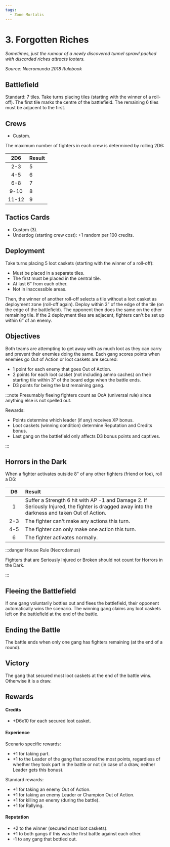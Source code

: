 ```yaml
---
tags:
  - Zone Mortalis
---
```


# 3. Forgotten Riches

_Sometimes, just the rumour of a newly discovered tunnel sprawl packed with discarded riches attracts looters._

_Source: Necromunda 2018 Rulebook_  

## Battlefield

Standard: 7 tiles. Take turns placing tiles (starting with the winner of a roll-off). The first tile marks the centre of the battlefield. The remaining 6 tiles must be adjacent to the first.

## Crews

- Custom.

The maximum number of fighters in each crew is determined by rolling 2D6:

|  2D6  | Result |
| :---: | :----- |
|  2-3  | 5      |
|  4-5  | 6      |
|  6-8  | 7      |
| 9-10  | 8      |
| 11-12 | 9      |

## Tactics Cards

- Custom (3).
- Underdog (starting crew cost): +1 random per 100 credits.

## Deployment

Take turns placing 5 loot caskets (starting with the winner of a roll-off):

- Must be placed in a separate tiles.
- The first must be placed in the central tile.
- At last 6” from each other.
- Not in inaccessible areas.

Then, the winner of another roll-off selects a tile without a loot casket as deployment zone (roll-off again). Deploy within 3” of the edge of the tile (on the edge of the battlefield). The opponent then does the same on the other remaining tile. If the 2 deployment tiles are adjacent, fighters can't be set up within 6” of an enemy.

## Objectives

Both teams are attempting to get away with as much loot as they can carry and prevent their enemies doing the same. Each gang scores points when enemies go Out of Action or loot caskets are secured:

- 1 point for each enemy that goes Out of Action.
- 2 points for each loot casket (not including ammo caches) on their starting tile within 3” of the board edge when the battle ends.
- D3 points for being the last remaining gang.

:::note
Presumably fleeing fighters count as OoA (universal rule) since anything else is not spelled out.

Rewards:

- Points determine which leader (if any) receives XP bonus.
- Loot caskets (winning condition) determine Reputation and Credits bonus.
- Last gang on the battlefield only affects D3 bonus points and captives.

:::

## Horrors in the Dark

When a fighter activates outside 8" of any other fighters (friend or foe), roll a D6:

| &nbsp;&nbsp;D6&nbsp;&nbsp; | Result                                                                                                                                        |
| :------------------------: | :-------------------------------------------------------------------------------------------------------------------------------------------- |
|             1              | Suffer a Strength 6 hit with AP -1 and Damage 2. If Seriously Injured, the fighter is dragged away into the darkness and taken Out of Action. |
|            2-3             | The fighter can't make any actions this turn.                                                                                                 |
|            4-5             | The fighter can only make one action this turn.                                                                                               |
|             6              | The fighter activates normally.                                                                                                               |

:::danger House Rule (Necrodamus)

Fighters that are Seriously Injured or Broken should not count for Horrors in the Dark.

:::

## Fleeing the Battlefield

If one gang voluntarily bottles out and flees the battlefield, their opponent automatically wins the scenario. The winning gang claims any loot caskets left on the battlefield at the end of the battle.

## Ending the Battle

The battle ends when only one gang has fighters remaining (at the end of a round).

## Victory

The gang that secured most loot caskets at the end of the battle wins. Otherwise it is a draw.

## Rewards

#### Credits

- +D6x10 for each secured loot casket.

#### Experience

Scenario specific rewards:

- +1 for taking part.
- +1 to the Leader of the gang that scored the most points, regardless of whether they took part in the battle or not (in case of a draw, neither Leader gets this bonus).

Standard rewards:

- +1 for taking an enemy Out of Action.
- +1 for taking an enemy Leader or Champion Out of Action.
- +1 for killing an enemy (during the battle).
- +1 for Rallying.

#### Reputation

- +2 to the winner (secured most loot caskets).
- +1 to both gangs if this was the first battle against each other.
- -1 to any gang that bottled out.
